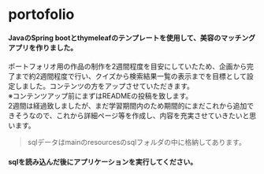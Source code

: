 # portofolio

#### JavaのSpring bootとthymeleafのテンプレートを使用して、美容のマッチングアプリを作りました。  
ポートフォリオ用の作品の制作を2週間程度を目安にしていたため、企画から完了まで約2週間程度で行い、クイズから検索結果一覧の表示までを目標として設定しました。コンテンツの方をアップさせていただきます。  
※コンテンツアップ前にまずはREADMEの投稿を致します。  
2週間は経過致しましたが、まだ学習期間内のため期間的にまだこれから追加できそうなので、これから詳細ページ等を作成し、内容を充実させていきたいと思います。  

>sqlデータはmainのresourcesのsqlフォルダの中に格納してあります。

#### sqlを読み込んだ後にアプリケーションを実行してください。
